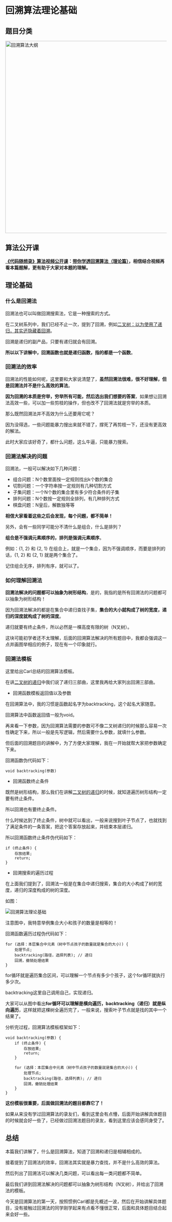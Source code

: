 

# 回溯算法理论基础 

## 题目分类

<img src='https://code-thinking-1253855093.file.myqcloud.com/pics/20210219192050666.png' width=600 alt='回溯算法大纲'> </img>

## 算法公开课



**[《代码随想录》算法视频公开课](https://programmercarl.com/other/gongkaike.html)：[带你学透回溯算法（理论篇）](https://www.bilibili.com/video/BV1cy4y167mM/)，相信结合视频再看本篇题解，更有助于大家对本题的理解。**

## 理论基础

### 什么是回溯法

回溯法也可以叫做回溯搜索法，它是一种搜索的方式。

在二叉树系列中，我们已经不止一次，提到了回溯，例如[二叉树：以为使用了递归，其实还隐藏着回溯](https://programmercarl.com/二叉树中递归带着回溯.html)。

回溯是递归的副产品，只要有递归就会有回溯。

**所以以下讲解中，回溯函数也就是递归函数，指的都是一个函数**。

### 回溯法的效率

回溯法的性能如何呢，这里要和大家说清楚了，**虽然回溯法很难，很不好理解，但是回溯法并不是什么高效的算法**。

**因为回溯的本质是穷举，穷举所有可能，然后选出我们想要的答案**，如果想让回溯法高效一些，可以加一些剪枝的操作，但也改不了回溯法就是穷举的本质。

那么既然回溯法并不高效为什么还要用它呢？

因为没得选，一些问题能暴力搜出来就不错了，撑死了再剪枝一下，还没有更高效的解法。

此时大家应该好奇了，都什么问题，这么牛逼，只能暴力搜索。

### 回溯法解决的问题

回溯法，一般可以解决如下几种问题：

* 组合问题：N个数里面按一定规则找出k个数的集合
* 切割问题：一个字符串按一定规则有几种切割方式
* 子集问题：一个N个数的集合里有多少符合条件的子集
* 排列问题：N个数按一定规则全排列，有几种排列方式
* 棋盘问题：N皇后，解数独等等

**相信大家看着这些之后会发现，每个问题，都不简单！**


另外，会有一些同学可能分不清什么是组合，什么是排列？

**组合是不强调元素顺序的，排列是强调元素顺序**。

例如：{1, 2} 和 {2, 1} 在组合上，就是一个集合，因为不强调顺序，而要是排列的话，{1, 2} 和 {2, 1} 就是两个集合了。

记住组合无序，排列有序，就可以了。

### 如何理解回溯法

**回溯法解决的问题都可以抽象为树形结构**，是的，我指的是所有回溯法的问题都可以抽象为树形结构！

因为回溯法解决的都是在集合中递归查找子集，**集合的大小就构成了树的宽度，递归的深度就构成了树的深度**。

递归就要有终止条件，所以必然是一棵高度有限的树（N叉树）。

这块可能初学者还不太理解，后面的回溯算法解决的所有题目中，我都会强调这一点并画图举相应的例子，现在有一个印象就行。


### 回溯法模板

这里给出Carl总结的回溯算法模板。

在讲[二叉树的递归](https://programmercarl.com/二叉树的递归遍历.html)中我们说了递归三部曲，这里我再给大家列出回溯三部曲。

* 回溯函数模板返回值以及参数

在回溯算法中，我的习惯是函数起名字为backtracking，这个起名大家随意。

回溯算法中函数返回值一般为void。

再来看一下参数，因为回溯算法需要的参数可不像二叉树递归的时候那么容易一次性确定下来，所以一般是先写逻辑，然后需要什么参数，就填什么参数。

但后面的回溯题目的讲解中，为了方便大家理解，我在一开始就帮大家把参数确定下来。

回溯函数伪代码如下：

```
void backtracking(参数)
```

* 回溯函数终止条件

既然是树形结构，那么我们在讲解[二叉树的递归](https://programmercarl.com/二叉树的递归遍历.html)的时候，就知道遍历树形结构一定要有终止条件。

所以回溯也有要终止条件。

什么时候达到了终止条件，树中就可以看出，一般来说搜到叶子节点了，也就找到了满足条件的一条答案，把这个答案存放起来，并结束本层递归。

所以回溯函数终止条件伪代码如下：
```
if (终止条件) {
    存放结果;
    return;
}
```

* 回溯搜索的遍历过程

在上面我们提到了，回溯法一般是在集合中递归搜索，集合的大小构成了树的宽度，递归的深度构成的树的深度。

如图：

![回溯算法理论基础](https://code-thinking-1253855093.file.myqcloud.com/pics/20210130173631174.png)

注意图中，我特意举例集合大小和孩子的数量是相等的！

回溯函数遍历过程伪代码如下：
```
for (选择：本层集合中元素（树中节点孩子的数量就是集合的大小）) {
    处理节点;
    backtracking(路径，选择列表); // 递归
    回溯，撤销处理结果
}
```


for循环就是遍历集合区间，可以理解一个节点有多少个孩子，这个for循环就执行多少次。

backtracking这里自己调用自己，实现递归。

大家可以从图中看出**for循环可以理解是横向遍历，backtracking（递归）就是纵向遍历**，这样就把这棵树全遍历完了，一般来说，搜索叶子节点就是找的其中一个结果了。

分析完过程，回溯算法模板框架如下：

```
void backtracking(参数) {
    if (终止条件) {
        存放结果;
        return;
    }

    for (选择：本层集合中元素（树中节点孩子的数量就是集合的大小）) {
        处理节点;
        backtracking(路径，选择列表); // 递归
        回溯，撤销处理结果
    }
}

```

**这份模板很重要，后面做回溯法的题目都靠它了！**

如果从来没有学过回溯算法的录友们，看到这里会有点懵，后面开始讲解具体题目的时候就会好一些了，已经做过回溯法题目的录友，看到这里应该会感同身受了。

## 总结

本篇我们讲解了，什么是回溯算法，知道了回溯和递归是相辅相成的。

接着提到了回溯法的效率，回溯法其实就是暴力查找，并不是什么高效的算法。

然后列出了回溯法可以解决几类问题，可以看出每一类问题都不简单。

最后我们讲到回溯法解决的问题都可以抽象为树形结构（N叉树），并给出了回溯法的模板。

今天是回溯算法的第一天，按照惯例Carl都是先概述一波，然后在开始讲解具体题目，没有接触过回溯法的同学刚学起来有点看不懂很正常，后面和具体题目结合起来会好一些。








